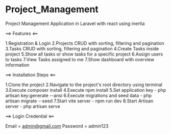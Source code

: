 # Project_Management

Project Management Application in Laravel with react using inertia

==> Features <==

1.Registration & Login
2.Projects CRUD with sorting, filtering and pagination
3.Tasks CRUD with sorting, filtering and pagination
4.Create Tasks inside project
5.Show all tasks or show tasks for a specific project
6.Assign users to tasks
7.View Tasks assigned to me
7.Show dashboard with overview information

==> Installation Steps <==

1.Clone the project
2.Navigate to the project's root directory using terminal
3.Execute composer install
4.Execute npm install
5.Set application key - php artisan key:generate --ansi
6.Execute migrations and seed data - php artisan migrate --seed
7.Start vite server - npm run dev
8.Start Artisan server - php artisan serve

==> Login Credential <==

Email = admin@gmail.com
Password = admin123
